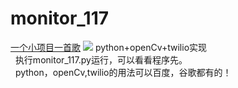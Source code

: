 # monitor_117
[一个小项目一首歌](http://music.163.com/#/song?id=26402069 "卖假货的学长推荐，点了不后悔，哈哈！")
![](http://i0.hdslb.com/bfs/archive/84d49fbb7fec2432f99ebef8bbaecc3a6381471d.jpg)
python+openCv+twilio实现<br> 
执行monitor_117.py运行，可以看看程序先。<br>  
python，openCv,twilio的用法可以百度，谷歌都有的！

